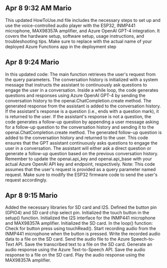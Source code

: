 ## Apr 8 9:32 AM Mario
This updated HowToUse.md file includes the necessary steps to set up and use the voice-controlled audio player with the ESP32, INMP441 microphone, MAX98357A amplifier, and Azure OpenAI GPT-4 integration. It covers the hardware setup, software setup, usage instructions, and troubleshooting tips.
Make sure to replace <your-function-app-name> with the actual name of your deployed Azure Functions app in the deployment step

## Apr 8 9:24 Mario
In this updated code:
The main function retrieves the user's request from the query parameters.
The conversation history is initialized with a system message that instructs the assistant to continuously ask questions to engage the user in a conversation.
Inside a while loop, the code generates questions and responses using Azure OpenAI GPT-4 by sending the conversation history to the openai.ChatCompletion.create method.
The generated response from the assistant is added to the conversation history.
If the assistant's response is a question (i.e., ends with a question mark), it is returned to the user.
If the assistant's response is not a question, the code generates a follow-up question by appending a user message asking for a follow-up question to the conversation history and sending it to the openai.ChatCompletion.create method.
The generated follow-up question is added to the conversation history and returned to the user.
This code ensures that the GPT assistant continuously asks questions to engage the user in a conversation. The assistant will either ask a direct question or generate a follow-up question based on the previous conversation history.
Remember to update the openai.api_key and openai.api_base with your actual Azure OpenAI API key and endpoint, respectively.
Note: This code assumes that the user's request is provided as a query parameter named request. Make sure to modify the ESP32 firmware code to send the user's request accordingly.


## Apr 8 9:15 Mario
Added the necessary libraries for SD card and I2S.
Defined the button pin (GPIO4) and SD card chip select pin.
Initialized the touch button in the setup() function.
Initialized the I2S interface for the INMP441 microphone and MAX98357A amplifier.
Initialized the SD card.
In the loop() function:
Check for button press using touchRead().
Start recording audio from the INMP441 microphone when the button is pressed.
Write the recorded audio data to a file on the SD card.
Send the audio file to the Azure Speech-to-Text API.
Save the transcribed text to a file on the SD card.
Generate an audio response using the Azure Text-to-Speech API.
Save the audio response to a file on the SD card.
Play the audio response using the MAX98357A amplifier.


